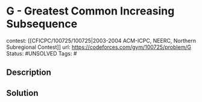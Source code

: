 # G - Greatest Common Increasing Subsequence

contest: [[CFICPC/100725/100725|2003-2004 ACM-ICPC, NEERC, Northern Subregional Contest]]
url: https://codeforces.com/gym/100725/problem/G
Status: #UNSOLVED
Tags: #

## Description

## Solution

